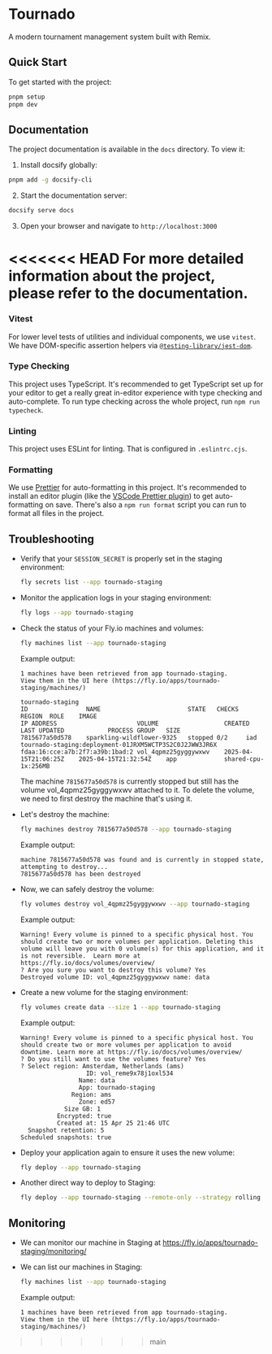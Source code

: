 # Tournado

A modern tournament management system built with Remix.

## Quick Start

To get started with the project:

```sh
pnpm setup
pnpm dev
```

## Documentation

The project documentation is available in the `docs` directory. To view it:

1. Install docsify globally:
```sh
pnpm add -g docsify-cli
```

2. Start the documentation server:
```sh
docsify serve docs
```

3. Open your browser and navigate to `http://localhost:3000`

<<<<<<< HEAD
For more detailed information about the project, please refer to the documentation.
=======
### Vitest

For lower level tests of utilities and individual components, we use `vitest`. We have DOM-specific assertion helpers via [`@testing-library/jest-dom`](https://testing-library.com/jest-dom).

### Type Checking

This project uses TypeScript. It's recommended to get TypeScript set up for your editor to get a really great in-editor experience with type checking and auto-complete. To run type checking across the whole project, run `npm run typecheck`.

### Linting

This project uses ESLint for linting. That is configured in `.eslintrc.cjs`.

### Formatting

We use [Prettier](https://prettier.io/) for auto-formatting in this project. It's recommended to install an editor plugin (like the [VSCode Prettier plugin](https://marketplace.visualstudio.com/items?itemName=esbenp.prettier-vscode)) to get auto-formatting on save. There's also a `npm run format` script you can run to format all files in the project.

## Troubleshooting

- Verify that your `SESSION_SECRET` is properly set in the staging environment:
  ```bash
  fly secrets list --app tournado-staging
  ```
- Monitor the application logs in your staging environment:
  ```sh
  fly logs --app tournado-staging
  ```
- Check the status of your Fly.io machines and volumes:
  ```sh
  fly machines list --app tournado-staging
  ```

  Example output:
  ```
  1 machines have been retrieved from app tournado-staging.
  View them in the UI here (​https://fly.io/apps/tournado-staging/machines/)

  tournado-staging
  ID            	NAME                     	STATE  	CHECKS	REGION	ROLE	IMAGE                                                 	IP ADDRESS                     	VOLUME              	CREATED             	LAST UPDATED        	PROCESS GROUP	SIZE                
  7815677a50d578	sparkling-wildflower-9325	stopped	0/2   	iad   	    	tournado-staging:deployment-01JRXM5WCTP3S2C0J2JWW3JR6X	fdaa:16:cce:a7b:2f7:a39b:1bad:2	vol_4qpmz25gyggywxwv	2025-04-15T21:06:25Z	2025-04-15T21:32:54Z	app          	shared-cpu-1x:256MB	
  ```

  The machine `7815677a50d578` is currently stopped but still has the volume vol_4qpmz25gyggywxwv attached to it. To delete the volume, we need to first destroy the machine that's using it.

- Let's destroy the machine:
  ```sh
  fly machines destroy 7815677a50d578 --app tournado-staging
  ```
  
  Example output:
  ```
  machine 7815677a50d578 was found and is currently in stopped state, attempting to destroy...
  7815677a50d578 has been destroyed
  ```

- Now, we can safely destroy the volume:
  ```sh
  fly volumes destroy vol_4qpmz25gyggywxwv --app tournado-staging
  ```
  
  Example output:
  ```
  Warning! Every volume is pinned to a specific physical host. You should create two or more volumes per application. Deleting this volume will leave you with 0 volume(s) for this application, and it is not reversible.  Learn more at https://fly.io/docs/volumes/overview/
  ? Are you sure you want to destroy this volume? Yes
  Destroyed volume ID: vol_4qpmz25gyggywxwv name: data
  ```

- Create a new volume for the staging environment:
  ```sh
  fly volumes create data --size 1 --app tournado-staging
  ```

  Example output:
  ``` 
  Warning! Every volume is pinned to a specific physical host. You should create two or more volumes per application to avoid downtime. Learn more at https://fly.io/docs/volumes/overview/
  ? Do you still want to use the volumes feature? Yes
  ? Select region: Amsterdam, Netherlands (ams)
                    ID: vol_reme9x78j1oxl534
                  Name: data
                  App: tournado-staging
                Region: ams
                  Zone: ed57
              Size GB: 1
            Encrypted: true
            Created at: 15 Apr 25 21:46 UTC
    Snapshot retention: 5
  Scheduled snapshots: true
  ```

- Deploy your application again to ensure it uses the new volume:
  ```sh
  fly deploy --app tournado-staging
  ```

- Another direct way to deploy to Staging:
  ```sh
  fly deploy --app tournado-staging --remote-only --strategy rolling --max-unavailable 0.33 --wait-timeout 5m --yes
  ```

## Monitoring

- We can monitor our machine in Staging at <https://fly.io/apps/tournado-staging/monitoring/>
- We can list our machines in Staging:
  ```sh
  fly machines list --app tournado-staging
  ```

  Example output:
  ```
  1 machines have been retrieved from app tournado-staging.
  View them in the UI here (​https://fly.io/apps/tournado-staging/machines/)
  ```
>>>>>>> main
